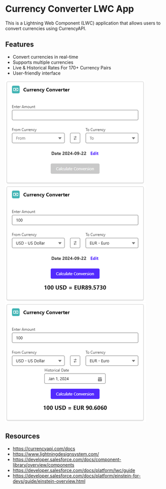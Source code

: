 # Currency Converter LWC App

This is a Lightning Web Component (LWC) application that allows users to convert currencies using CurrencyAPI.

## Features

- Convert currencies in real-time
- Supports multiple currencies
- Live & Historical Rates For 170+ Currency Pairs
- User-friendly interface

![image-1](https://github.com/gredrian08/sfdc-lwc-currency-app/blob/main/media/Screenshot%201.png?raw=true)
![image-2](https://github.com/gredrian08/sfdc-lwc-currency-app/blob/main/media/Screenshot%202.png?raw=true)
![image-3](https://github.com/gredrian08/sfdc-lwc-currency-app/blob/main/media/Screenshot%203.png?raw=true)

## Resources

- https://currencyapi.com/docs
- https://www.lightningdesignsystem.com/
- https://developer.salesforce.com/docs/component-library/overview/components
- https://developer.salesforce.com/docs/platform/lwc/guide
- https://developer.salesforce.com/docs/platform/einstein-for-devs/guide/einstein-overview.html

